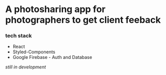 # A photosharing app for photographers to get client feeback

### tech stack
* React
* Styled-Components
* Google Firebase - Auth and Database

*still in development*
